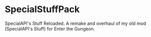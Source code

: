 # SpecialStuffPack
 SpecialAPI's Stuff Reloaded. A remake and overhaul of my old mod (SpecialAPI's Stuff) for Enter the Gungeon.
